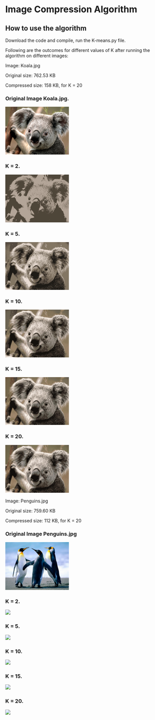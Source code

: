 # Image Compression Algorithm

## How to use the algorithm

Download the code and compile, run the K-means.py file.

Following are the outcomes for different values of K after running the algorithm on different images:

Image: Koala.jpg

Original size: 762.53 KB

Compressed size: 158 KB, for K = 20

### Original Image Koala.jpg.

<img src="https://github.com/meetc-8581/-Image-Compression-Algorithm/blob/main/Images/Koala.jpg" width="200"></img>

### K = 2.

<img src="https://github.com/meetc-8581/-Image-Compression-Algorithm/blob/main/Images/Koala%202.jpg" width="200"></img>

### K = 5.

<img src="https://github.com/meetc-8581/-Image-Compression-Algorithm/blob/main/Images/Koala%205.jpg" width="200"></img>

### K = 10.

<img src="https://github.com/meetc-8581/-Image-Compression-Algorithm/blob/main/Images/Koala%2010.jpg" width="200"></img>

### K = 15.

<img src="https://github.com/meetc-8581/-Image-Compression-Algorithm/blob/main/Images/Koala%2015.jpg" width="200"></img>

### K = 20.

<img src="https://github.com/meetc-8581/-Image-Compression-Algorithm/blob/main/Images/Koala%2020.jpg" width="200"></img>

Image: Penguins.jpg

Original size: 759.60 KB

Compressed size: 112 KB, for K = 20

### Original Image Penguins.jpg

<img src="https://github.com/meetc-8581/-Image-Compression-Algorithm/blob/main/Images/Penguins.jpg" width="200"></img>

### K = 2.

<img src="https://github.com/meetc-8581/-Image-Compression-Algorithm/blob/main/Images/Penguins%202.jpg" width="200"></img>

### K = 5.

<img src="https://github.com/meetc-8581/-Image-Compression-Algorithm/blob/main/Images/Penguins%205.jpg" width="200"></img>

### K = 10.

<img src="https://github.com/meetc-8581/-Image-Compression-Algorithm/blob/main/Images/Penguins%2010.jpg" width="200"></img>

### K = 15.

<img src="https://github.com/meetc-8581/-Image-Compression-Algorithm/blob/main/Images/Penguins%2015.jpg" width="200"></img>

### K = 20.

<img src="https://github.com/meetc-8581/-Image-Compression-Algorithm/blob/main/Images/Penguins%2020.jpg" width="200"></img>
